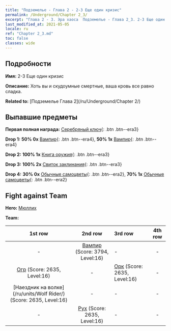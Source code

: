 ```yaml
---
title: "Подземелье - Глава 2 - 2-3 Еще один кризис"
permalink: /Underground/Chapter 2_3/
excerpt: "Глава 2 - 3. Эра хаоса  Подземелье - Глава 2_3. 2-3 Еще один кризис"
last_modified_at: 2021-05-05
locale: ru
ref: "Chapter 2_3.md"
toc: false
classes: wide
---
```


## Подробности

 **Имя:** 2-3 Еще один кризис

 **Описание:** Хоть вы и скудоумные смертные, ваша кровь все равно сладка.

 **Related to:** [Подземелье Глава 2](/ru/Underground/Chapter 2/)

## Выпавшие предметы

 **Первая полная награда:** [Серебряный ключ](/ItemsRU/con_693/){: .btn .btn--era3}

 **Drop 1:** **50% 0x** [Вампир](/ItemsRU/unt_211/){: .btn .btn--era4}, **50% 1x** [Вампир](/ItemsRU/unt_211/){: .btn .btn--era4}

 **Drop 2:** **100% 1x** [Книга оружия](/ItemsRU/mat_18/){: .btn .btn--era3}

 **Drop 3:** **100% 2x** [Свиток заклинания](/ItemsRU/con_694/){: .btn .btn--era3}

 **Drop 4:** **30% 0x** [Обычные самоцветы](/ItemsRU/mat_10/){: .btn .btn--era2}, **70% 1x** [Обычные самоцветы](/ItemsRU/mat_10/){: .btn .btn--era2}


## Fight against Team
 **Hero:** [Мюллих](/ru/heroes/Mullich/)

 **Team:**


  | 1st row | 2nd row | 3rd row | 4th row |
  |:----:|:----:|:----|:----:|
  | - | [Вампир](/ru/units/Vampire/) (Score: 3794, Level:16)  | - | - |
  | [Огр](/ru/units/Ogre/) (Score: 2635, Level:16)  | - | [Орк](/ru/units/Orc/) (Score: 2635, Level:16)  | - |
  | [Наездник на волке](/ru/units/Wolf Rider/) (Score: 2635, Level:16)  | - | - | - |
  | - | [Рух](/ru/units/Roc/) (Score: 2635, Level:16)  | - | - |


